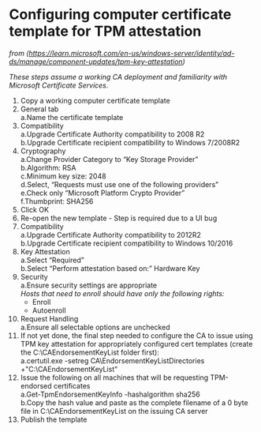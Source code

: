 # Configuring computer certificate template for TPM attestation  
_from (https://learn.microsoft.com/en-us/windows-server/identity/ad-ds/manage/component-updates/tpm-key-attestation)_  
  
*These steps assume a working CA deployment and familiarity with Microsoft Certificate Services.*  
1. Copy a working computer certificate template  
2. General tab  
  a.Name the certificate template  
3. Compatibility  
  a.Upgrade Certificate Authority compatibility to 2008 R2  
  b.Upgrade Certificate recipient compatibility to Windows 7/2008R2  
4. Cryptography  
  a.Change Provider Category to “Key Storage Provider”  
  b.Algorithm: RSA  
  c.Minimum key size: 2048  
  d.Select, “Requests must use one of the following providers”  
  e.Check only “Microsoft Platform Crypto Provider”  
  f.Thumbprint: SHA256  
5. Click OK  
6. Re-open the new template - Step is required due to a UI bug  
7. Compatibility  
  a.Upgrade Certificate Authority compatibility to 2012R2  
  b.Upgrade Certificate recipient compatibility to Windows 10/2016  
8. Key Attestation  
  a.Select “Required”  
  b.Select “Perform attestation based on:” Hardware Key  
9. Security  
  a.Ensure security settings are appropriate  
    *Hosts that need to enroll should have only the following rights:*  
      - Enroll  
      - Autoenroll  
10. Request Handling  
  a.Ensure all selectable options are unchecked  
11. If not yet done, the final step needed to configure the CA to issue using TPM key attestation for appropriately configured cert templates (create the C:\CAEndorsementKeyList folder first):  
  a.certutil.exe -setreg CA\EndorsementKeyListDirectories +"C:\CAEndorsementKeyList"  
12. Issue the following on all machines that will be requesting TPM-endorsed certificates  
  a.Get-TpmEndorsementKeyInfo -hashalgorithm sha256  
  b.Copy the hash value and paste as the complete filename of a 0 byte file in C:\CAEndorsementKeyList on the issuing CA server  
13. Publish the template  
